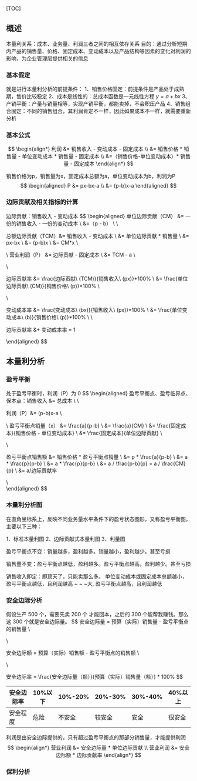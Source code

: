 [TOC]



## 概述

本量利关系：成本、业务量、利润三者之间的相互依存关系
目的：通过分析短期内产品的销售量、价格、固定成本、变动成本以及产品结构等因素的变化对利润的影响，为企业管理层提供相关的信息



### 基本假定

就是进行本量利分析的前提条件：
1、销售价格固定：前提条件是产品处于成熟期，售价比较稳定
2、成本是线性的：总成本函数是一元线性方程 $y=a+bx$
3、产销平衡：产量与销量相等，实现产销平衡，都能卖掉，不会积压产品
4、销售组合固定：不同的销售组合，其利润肯定不一样，因此如果成本不一样，就需要重新分析



### 基本公式

$$
\begin{align*}
利润	&= 销售收入 - 变动成本 - 固定成本	\\
	 &= 销售价格 * 销售量 - 单位变动成本 * 销售量 - 固定成本	\\
	 &=（销售价格-单位变动成本）* 销售量 - 固定成本		
\end{align*}			
$$







销售价格为p，销售量为x，固定成本总额为a，单位变动成本为b，利润为P
$$
\begin{aligned}
P 	&= px-bx-a	\\
 	&= (p-b)x-a
\end{aligned}
$$


### 边际贡献及相关指标的计算

边际贡献：销售收入 - 变动成本
$$
\begin{aligned}
单位边际贡献（CM） &= 一份的销售收入 - 一份的变动成本	\\
				&=（p - b）		\\
\\

总额边际贡献（TCM）&= 销售收入 - 变动成本 	\\
				&= 单位边际贡献 * 销售量	 \\
				&= px-bx				\\
				&= (p-b)x				\\
				&= CM*x			\\

\\
营业利润（P）	&= 边际贡献 - 固定成本 	\\
			&= TCM - a			\\
			
\\

边际贡献率 	 &= \frac{边际贡献\ (TCM)}{销售收入\ (px)}*100\%	\\
			&= \frac{单位边际贡献\ (CM)}{销售价格\ (p)}*100\%	\\
			
\\

变动成本率 	 &= \frac{变动成本\ (bx)}{销售收入\ (px)}*100\%	\\
			&= \frac{单位变动成本\ (b)}{销售价格\ (p)}*100\%	\\
\\

边际贡献率 &+ 变动成本率 = 1

\end{aligned}
$$


## 本量利分析

### 盈亏平衡

处于盈亏平衡时，利润（P）为 0
$$
\begin{aligned}
盈亏平衡点、盈亏临界点、保本点：销售收入 &= 总成本 		\\
\\

利润（P）&= (p-b)x-a	\\


\\
盈亏平衡点销量（x） &= \frac{a}{p-b}					\\
				&= \frac{a}{CM}	\\
				&= \frac{固定成本}{销售价格 - 单位变动成本} \\
				&= \frac{固定成本}{单位边际贡献} \\
				
\\		

盈亏平衡点销售额 &= 销售价格 * 盈亏平衡点销量	\\
				&= p * \frac{a}{p-b}	\\
				&= a * \frac{p}{p-b}	\\
				&= a * \frac{p}{p-b}	\\
				&= a / \frac{p-b}{p} = a / \frac{CM}{p} 	\\
				&= a/边际贡献率
				
\\		
\end{aligned}
$$


### 本量利分析图

在直角坐标系上，反映不同业务量水平条件下的盈亏状态图形，又称盈亏平衡图，主要以下三种：

1、标准本量利图
2、边际贡献式本量利图
3、利量图

盈亏平衡点不变：销量越多，盈利越多。销量越小，盈利越少。甚至亏损

销售量不变：盈亏平衡点越低，盈利越多。盈亏平衡点越高，盈利越少。甚至亏损

销售收入即定：即顶天了，只能卖那么多。
	单位变动成本或固定成本总额越小，盈亏平衡点越低，且利润越高
	~						~						~大,  盈亏平衡点越高，且利润越低



### 安全边际分析

假设生产 500 个，需要先卖 200 个 才能回本，之后的 300 个能帮我赚钱。那么这 300 个就是安全边际量。
$$
安全边际量 = 预算（实际）销售量 - 盈亏平衡点的销售量	\\

\\

安全边际额 = 预算（实际）销售额 - 盈亏平衡点的销售额	\\

\\

安全边际率 = \frac{安全边际量（额）}{预算（实际）销售量（额）} * 100\%
$$

| 安全边际率 | 10%以下 | 10%-20% | 20%-30% | 30%-40% | 40%以上 |
| ---------- | ------- | ------- | ------- | ------- | ------- |
| 安全程度   | 危险    | 不安全  | 较安全  | 安全    | 很安全  |



利润是由安全边际提供的，只有超过盈亏平衡点的那部分销售量，才能提供利润
$$
\begin{align*}
营业利润 &= 安全边际量 * 单位边际贡献	\\
营业利润 &= 安全边际额 * 边际贡献率
\end{align*}
$$










### 保利分析

